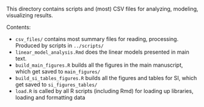 This directory contains scripts and (most) CSV files for analyzing, modeling, visualizing results.

Contents:

+ `csv_files/` contains most summary files for reading, processing. Produced by scripts in `../scripts/`
+ `linear_model_analysis.Rmd` does the linear models presented in main text.
+ `build_main_figures.R` builds all the figures in the main manuscript, which get saved to `main_figures/`
+ `build_si_tables_figures.R` builds all the figures and tables for SI, which get saved to `si_figures_tables/`
+ `load.R` is called by all R scripts (including Rmd) for loading up libraries, loading and formatting data
